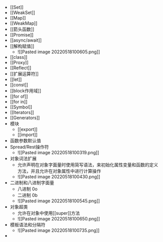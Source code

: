 - [[Set]]
- [[WeakSet]]
- [[Map]]
- [[WeakMap]]
- [[箭头函数]]
- [[Promise]]
- [[async/await]]
- [[解构赋值]]
	- ![[Pasted image 20220518100605.png]]
- [[class]]
- [[Proxy]]
- [[Reflect]]
- [[扩展运算符]]
- [[let]]
- [[const]] 
- [[block作用域]]
- [[for of]]
- [[for in]]
- [[Symbol]]
- [[Iterators]]
- [[Generators]]
- 模块
	- [[export]]
	- [[import]]
- 函数参数默认值
- Spread/Rest操作符
	- ![[Pasted image 20220518100319.png]]
- 对象词法扩展
	- 允许声明在对象字面量时使用简写语法，来初始化属性变量和函数的定义方法，并且允许在对象属性中进行计算操作
	- ![[Pasted image 20220518100430.png]]
- 二进制和八进制字面量
	- 八进制 0o
	- 二进制 0b
	- ![[Pasted image 20220518100545.png]]
- 对象超类
	- 允许在对象中使用[[super]]方法
	- ![[Pasted image 20220518100650.png]]
- 模板语法和分隔符
	- ![[Pasted image 20220518100735.png]]
- 